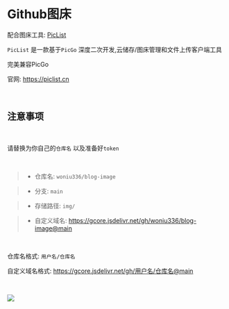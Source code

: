 # Github图床



配合图床工具: [PicList](https://github.com/Kuingsmile/PicList)


`PicList` 是一款基于`PicGo` 深度二次开发,云储存/图床管理和文件上传客户端工具


完美兼容PicGo


官网: https://piclist.cn

<br>

## 注意事项

<br>

请替换为你自己的`仓库名` 以及准备好`token`

<br>

> - 仓库名: `woniu336/blog-image`

> - 分支: `main`

> - 存储路径: `img/`   

> - 自定义域名: https://gcore.jsdelivr.net/gh/woniu336/blog-image@main

<br>


仓库名格式: `用户名/仓库名`


自定义域名格式: https://gcore.jsdelivr.net/gh/用户名/仓库名@main

<br>

![](https://gcore.jsdelivr.net/gh/woniu336/blog-image@main/img/Snipaste_2023-06-26_00-20-02.webp)



